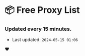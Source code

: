# :package: Free Proxy List
### Updated every 15 minutes.

- Last updated: `2024-05-15 01:06`

:heart:
